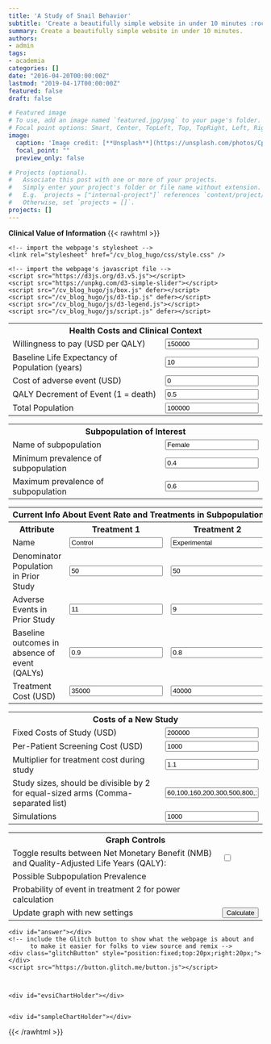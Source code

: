 ```yaml
---
title: 'A Study of Snail Behavior'
subtitle: 'Create a beautifully simple website in under 10 minutes :rocket:'
summary: Create a beautifully simple website in under 10 minutes.
authors:
- admin
tags:
- academia
categories: []
date: "2016-04-20T00:00:00Z"
lastmod: "2019-04-17T00:00:00Z"
featured: false
draft: false

# Featured image
# To use, add an image named `featured.jpg/png` to your page's folder.
# Focal point options: Smart, Center, TopLeft, Top, TopRight, Left, Right, BottomLeft, Bottom, BottomRight
image:
  caption: 'Image credit: [**Unsplash**](https://unsplash.com/photos/CpkOjOcXdUY)'
  focal_point: ""
  preview_only: false

# Projects (optional).
#   Associate this post with one or more of your projects.
#   Simply enter your project's folder or file name without extension.
#   E.g. `projects = ["internal-project"]` references `content/project/deep-learning/index.md`.
#   Otherwise, set `projects = []`.
projects: []
---
```


**Clinical Value of Information**
{{< rawhtml >}}
<!DOCTYPE html>
<link
  rel="stylesheet"
  type="text/css"
  href="https://cdn.rawgit.com/dreampulse/computer-modern-web-font/master/fonts.css"
/>
<script src="https://ajax.googleapis.com/ajax/libs/jquery/3.4.1/jquery.min.js"></script>
<!-- Latest compiled and minified CSS -->
<!--<link rel="stylesheet" href="https://stackpath.bootstrapcdn.com/bootstrap/3.4.1/css/bootstrap.min.css" integrity="sha384-HSMxcRTRxnN+Bdg0JdbxYKrThecOKuH5zCYotlSAcp1+c8xmyTe9GYg1l9a69psu" crossorigin="anonymous">
-->
<link
  rel="stylesheet"
  href="https://stackpath.bootstrapcdn.com/bootstrap/4.4.1/css/bootstrap.min.css"
  integrity="sha384-Vkoo8x4CGsO3+Hhxv8T/Q5PaXtkKtu6ug5TOeNV6gBiFeWPGFN9MuhOf23Q9Ifjh"
  crossorigin="anonymous"
/>

<!-- Optional theme -->
<!--<link rel="stylesheet" href="https://stackpath.bootstrapcdn.com/bootstrap/3.4.1/css/bootstrap-theme.min.css" integrity="sha384-6pzBo3FDv/PJ8r2KRkGHifhEocL+1X2rVCTTkUfGk7/0pbek5mMa1upzvWbrUbOZ" crossorigin="anonymous">
-->
<script
  src="https://cdn.jsdelivr.net/npm/popper.js@1.16.0/dist/umd/popper.min.js"
  integrity="sha384-Q6E9RHvbIyZFJoft+2mJbHaEWldlvI9IOYy5n3zV9zzTtmI3UksdQRVvoxMfooAo"
  crossorigin="anonymous"
></script>
<script
  src="https://stackpath.bootstrapcdn.com/bootstrap/4.4.1/js/bootstrap.min.js"
  integrity="sha384-wfSDF2E50Y2D1uUdj0O3uMBJnjuUD4Ih7YwaYd1iqfktj0Uod8GCExl3Og8ifwB6"
  crossorigin="anonymous"
></script>
<!-- Latest compiled and minified JavaScript -->
<!--<script src="https://stackpath.bootstrapcdn.com/bootstrap/3.4.1/js/bootstrap.min.js" integrity="sha384-aJ21OjlMXNL5UyIl/XNwTMqvzeRMZH2w8c5cRVpzpU8Y5bApTppSuUkhZXN0VxHd" crossorigin="anonymous"></script>
-->
<link
  href="https://cdn.jsdelivr.net/gh/gitbrent/bootstrap4-toggle@3.6.1/css/bootstrap4-toggle.min.css"
  rel="stylesheet"
/>
<script src="https://cdn.jsdelivr.net/gh/gitbrent/bootstrap4-toggle@3.6.1/js/bootstrap4-toggle.min.js"></script>

<html lang="en">
  <head>
    <title>Value of Information</title>
    <meta charset="utf-8" />
    <meta http-equiv="X-UA-Compatible" content="IE=edge" />
    <meta name="viewport" content="width=device-width, initial-scale=1" />

    <!-- import the webpage's stylesheet -->
    <link rel="stylesheet" href="/cv_blog_hugo/css/style.css" />

    <!-- import the webpage's javascript file -->
    <script src="https://d3js.org/d3.v5.js"></script>
    <script src="https://unpkg.com/d3-simple-slider"></script>
    <script src="/cv_blog_hugo/js/box.js" defer></script>
    <script src="/cv_blog_hugo/js/d3-tip.js" defer></script>
    <script src="/cv_blog_hugo/js/d3-legend.js"></script>
    <script src="/cv_blog_hugo/js/script.js" defer></script>
  </head>
  <body>
    <form id="general_params">
      <table class="table table-nonfluid table-bordered table-condensed">
        <tbody id="health_costs_and_clinical">
          <tr>
            <th colspan="2">Health Costs and Clinical Context</th>
          </tr>
          <tr>
            <td class="td label">Willingness to pay (USD per QALY)</td>
            <td>
              <input
                type="text"
                name="willingness_to_pay"
                value="150000"
                placeholder="Willingness to pay"
              />
            </td>
          </tr>
          <tr>
            <td class="td label">
              Baseline Life Expectancy of Population (years)
            </td>
            <td>
              <input
                type="text"
                name="life_expectancy"
                value="10"
                placeholder="Life expectancy"
              />
            </td>
          </tr>
          <tr>
            <td class="td label">Cost of adverse event (USD)</td>
            <td>
              <input
                type="text"
                name="cost_of_event"
                value="0"
                placeholder="Cost of event"
              />
            </td>
          </tr>
          <tr>
            <td class="td label">QALY Decrement of Event (1 = death)</td>
            <td>
              <input
                type="text"
                name="event_qaly_decrement"
                value="0.5"
                placeholder="Event QALY decrement"
              />
            </td>
          </tr>
          <tr>
            <td class="td label">Total Population</td>
            <td>
              <input
                type="text"
                name="total_population"
                value="100000"
                placeholder="Population"
              />
            </td>
          </tr>
        </tbody>
      </table>
    </form>
    <form id="subpop1">
      <table class="table table-nonfluid table-bordered table-condensed">
        <tbody id="supopulation_1">
          <tr>
            <th colspan="2">Subpopulation of Interest</th>
          </tr>
          <tr>
            <td class="td label">Name of subpopulation</td>
            <td>
              <input
                type="text"
                name="subpopulation_name"
                value="Female"
                placeholder="Subpopulation name"
              />
            </td>
          </tr>
          <tr>
            <td class="td label">
              Minimum prevalence of subpopulation
            </td>
            <td>
              <input
                type="text"
                name="prevalence.min"
                value="0.4"
                placeholder="Min prevalence"
              />
            </td>
          </tr>
          <tr>
            <td class="td label">
              Maximum prevalence of subpopulation
            </td>
            <td>
              <input
                type="text"
                name="prevalence.max"
                value="0.6"
                placeholder="Max prevalence"
              />
            </td>
          </tr>
        </tbody>
      </table>
      <table class="table table-nonfluid table-bordered table-condensed">
        <tbody id="event_rate_info">
          <tr>
            <th colspan="3">
              Current Info About Event Rate and Treatments in Subpopulation
            </th>
          </tr>
          <tr>
            <th>Attribute</th>
            <th>Treatment 1</th>
            <th>Treatment 2</th>
          </tr>
          <tr>
            <td class="td label">Name</td>
            <td>
              <input
                type="text"
                name="treatment_1.name"
                value="Control"
                placeholder="Name"
              />
            </td>
            <td>
              <input
                type="text"
                name="treatment_2.name"
                value="Experimental"
                placeholder="Name"
              />
            </td>
          </tr>
          <tr>
            <td class="td label">Denominator Population in Prior Study</td>
            <td>
              <input
                type="text"
                name="treatment_1.pop"
                value="50"
                placeholder="Population"
              />
            </td>
            <td>
              <input
                type="text"
                name="treatment_2.pop"
                value="50"
                placeholder="Population"
              />
            </td>
          </tr>
          <tr>
            <td class="td label">Adverse Events in Prior Study</td>
            <td>
              <input
                type="text"
                name="treatment_1.events"
                value="11"
                placeholder="Population"
              />
            </td>
            <td>
              <input
                type="text"
                name="treatment_2.events"
                value="9"
                placeholder="Events"
              />
            </td>
          </tr>
          <tr>
            <td class="td label">
              Baseline outcomes in absence of event (QALYs)
            </td>
            <td>
              <input
                type="text"
                name="treatment_1.baseline_outcomes"
                value="0.9"
                placeholder="Outcomes"
              />
            </td>
            <td>
              <input
                type="text"
                name="treatment_2.baseline_outcomes"
                value="0.8"
                placeholder="Outcomes"
              />
            </td>
          </tr>
          <tr>
            <td class="td label">Treatment Cost (USD)</td>
            <td>
              <input
                type="text"
                name="treatment_1.cost"
                value="35000"
                placeholder="Outcomes"
              />
            </td>
            <td>
              <input
                type="text"
                name="treatment_2.cost"
                value="40000"
                placeholder="Outcomes"
              />
            </td>
          </tr>
        </tbody>
      </table>
      <div id="boxChartHolder"></div>
      <table class="table table-nonfluid table-bordered table-condensed">
        <tbody id="study_info">
          <tr>
            <th colspan="2">
              Costs of a New Study
            </th>
          </tr>
          <tr>
            <td class="td label">Fixed Costs of Study (USD)</td>
            <td>
              <input
                type="text"
                name="study_fixed_cost"
                value="200000"
                placeholder="Fixed cost"
              />
            </td>
          </tr>
          <tr>
            <td class="td label">Per-Patient Screening Cost (USD)</td>
            <td>
              <input
                type="text"
                name="patient_screening_cost"
                value="1000"
                placeholder="Per-patient cost"
              />
            </td>
          </tr>
          <tr>
            <td class="td label">Multiplier for treatment cost during study</td>
            <td>
              <input
                type="text"
                name="treatment_cost_multiplier"
                value="1.1"
                placeholder="Study cost multiplier"
              />
            </td>
          </tr>
          <tr>
            <td class="td label">
              Study sizes, should be divisible by 2 for equal-sized arms
              (Comma-separated list)
            </td>
            <td>
              <input
                type="text"
                name="study_sizes"
                value="60,100,160,200,300,500,800,1400,1800,4000"
                placeholder="Study sizes"
              />
            </td>
          </tr>
          <tr>
            <td class="td label">Simulations</td>
            <td>
              <input
                class="form-control-sm"
                type="text"
                name="simulations"
                value="1000"
                placeholder="Simulations"
              />
            </td>
          </tr>
        </tbody>
      </table>
    </form>
    <table class="table table-nonfluid table-bordered table-condensed">
      <tbody id="graph_controls">
        <tr>
          <th colspan="2">
            Graph Controls
          </th>
        </tr>
        <tr>
          <td class="td label">
            Toggle results between Net Monetary Benefit (NMB) and
            Quality-Adjusted Life Years (QALY):
          </td>
          <td>
            <input
              type="checkbox"
              data-toggle="toggle"
              data-on="NMB"
              data-off="QALY"
              id="metricToggle"
            />
          </td>
        </tr>
        <tr>
          <td class="td label">Possible Subpopulation Prevalence</td>
          <td>
            <div id="netPrevSliderHolder"></div>
          </td>
        </tr>
        <tr>
          <td class="td label">Probability of event in treatment 2 for power calculation</td>
          <td>
            <div id="powerSliderHolder"></div>
          </td>
        </tr>
        <tr>
          <td class="td label">Update graph with new settings</td>
          <td>
            <input
        name="updateButton"
        type="button"
        value="Calculate"
        onclick="updateData()"
      />
          </td>
        </tr>
      </tbody>
    </table>

    <div id="answer"></div>
    <!-- include the Glitch button to show what the webpage is about and
          to make it easier for folks to view source and remix -->
    <div class="glitchButton" style="position:fixed;top:20px;right:20px;"></div>
    <script src="https://button.glitch.me/button.js"></script>



    <div id="evsiChartHolder"></div>


    <div id="sampleChartHolder"></div>
  </body>
</html>

{{< /rawhtml >}}
